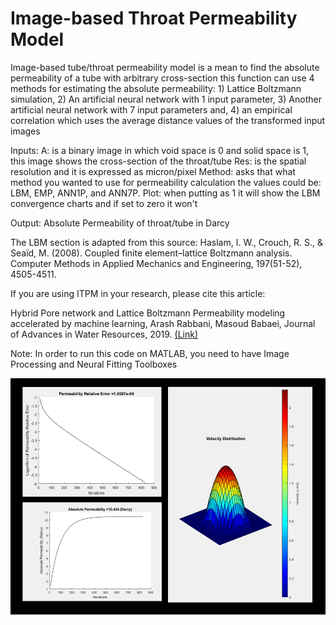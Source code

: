 # Image-based Throat Permeability Model

Image-based tube/throat permeability model is a mean to find the absolute permeability of a tube with arbitrary cross-section this function can use 4 methods for estimating the absolute permeability: 1) Lattice Boltzmann simulation, 2) An artificial neural network with 1 input parameter, 3) Another artificial neural network with 7 input parameters and, 4) an empirical correlation which uses the average distance values of the transformed input images

Inputs: A: is a binary image in which void space is 0 and solid space is 1, this image shows the cross-section of the throat/tube Res: is the spatial resolution and it is expressed as micron/pixel Method: asks that what method you wanted to use for permeability calculation the values could be: LBM, EMP, ANN1P, and ANN7P. Plot: when putting as 1 it will show the LBM convergence charts and if set to zero it won't

Output: Absolute Permeability of throat/tube in Darcy

The LBM section is adapted from this source: Haslam, I. W., Crouch, R. S., & Seaïd, M. (2008). Coupled finite element–lattice Boltzmann analysis. Computer Methods in Applied Mechanics and Engineering, 197(51-52), 4505-4511.

If you are using ITPM in your research, please cite this article:

Hybrid Pore network and Lattice Boltzmann Permeability modeling accelerated by machine learning, Arash Rabbani, Masoud Babaei, Journal of Advances in Water Resources, 2019. [(Link)](https://www.sciencedirect.com/science/article/pii/S0309170818311059)

Note: In order to run this code on MATLAB, you need to have Image Processing and Neural Fitting Toolboxes

![](Cover.png)
